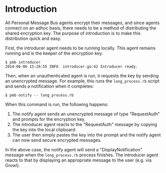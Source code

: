 # Introduction

All Personal Message Bus agents encrypt their messages, and since agents connect on an adhoc basis, there needs to be a method of distributing the shared encryption key. The purpose of introduction is to make this distribution quick and easy.

First, the introducer agent needs to be running locally.  This agent remains running and is the keeper of the encryption key.

```
$ pmb introducer
2014-06-06 15:26:55 INFO  introducer.go:42 Introducer ready.
```

Then, when an unauthenticated agent is run, it requests the key by sending an unencrypted message.  For example, this runs the `long_process.rb` script and sends a notification when it completes:

```
$ pmb notify -- long_process.rb
```

When this command is run, the following happens:

1. The notify agent sends an unencrypted message of type "RequestAuth" and prompts for the encryption key.
2. The introducer agent reacts to the "RequestAuth" message by copying the key into the local clipboard.
3. The user then simply pastes the key into the prompt and the notify agent can now send secure encrypted messages.

In the above case, the notify agent will send a "DisplayNotification" message when the `long_process.rb` process finishes. The introducer agent reacts to that by displaying an appropriate message to the user (e.g. via Growl).

